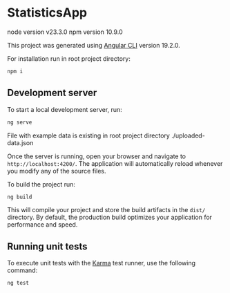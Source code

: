 # StatisticsApp

node version v23.3.0
npm version 10.9.0

This project was generated using [Angular CLI](https://github.com/angular/angular-cli) version 19.2.0.

For installation run in root project directory:
```bash
npm i
```
## Development server

To start a local development server, run:

```bash
ng serve
```
File with example data is existing in root project directory ./uploaded-data.json

Once the server is running, open your browser and navigate to `http://localhost:4200/`. The application will automatically reload whenever you modify any of the source files.

To build the project run:

```bash
ng build
```

This will compile your project and store the build artifacts in the `dist/` directory. By default, the production build optimizes your application for performance and speed.

## Running unit tests

To execute unit tests with the [Karma](https://karma-runner.github.io) test runner, use the following command:

```bash
ng test
```
